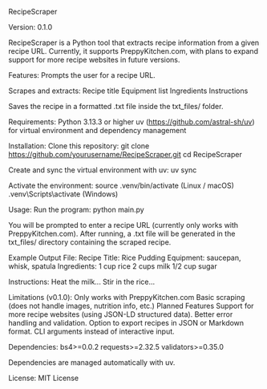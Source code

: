 RecipeScraper

Version: 0.1.0

RecipeScraper is a Python tool that extracts recipe information from a given recipe URL.
Currently, it supports PreppyKitchen.com, with plans to expand support for more recipe websites in future versions.

Features:
Prompts the user for a recipe URL.

Scrapes and extracts:
Recipe title
Equipment list
Ingredients
Instructions

Saves the recipe in a formatted .txt file inside the txt_files/ folder.

Requirements:
Python 3.13.3 or higher
uv (https://github.com/astral-sh/uv) for virtual environment and dependency management

Installation:
Clone this repository:
git clone https://github.com/yourusername/RecipeScraper.git
cd RecipeScraper

Create and sync the virtual environment with uv:
uv sync

Activate the environment:
source .venv/bin/activate (Linux / macOS)
.venv\Scripts\activate (Windows)

Usage:
Run the program:
python main.py

You will be prompted to enter a recipe URL (currently only works with PreppyKitchen.com).
After running, a .txt file will be generated in the txt_files/ directory containing the scraped recipe.

Example Output File:
Recipe Title: Rice Pudding
Equipment: saucepan, whisk, spatula
Ingredients:
1 cup rice
2 cups milk
1/2 cup sugar

Instructions:
Heat the milk...
Stir in the rice...

Limitations (v0.1.0):
Only works with PreppyKitchen.com
Basic scraping (does not handle images, nutrition info, etc.)
Planned Features
Support for more recipe websites (using JSON-LD structured data).
Better error handling and validation.
Option to export recipes in JSON or Markdown format.
CLI arguments instead of interactive input.

Dependencies:
bs4>=0.0.2
requests>=2.32.5
validators>=0.35.0

Dependencies are managed automatically with uv.

License:
MIT License